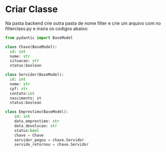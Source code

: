 # Criar Classe

Na pasta backend crie outra pasta de nome filter e crie um arquivo com no filterclass.py e insira os codigos abaixo:

```python
from pydantic import BaseModel

class Chave(BaseModel):
  id: int
  nome: str
  situacao: str
  status:boolean

class Servidor(BaseModel):
  id: int
  nome: str
  cpf: str
  contato:int
  nascimento: st
  status:boolean

class Emprestimo(BaseModel):
    id: int
    data_emprestimo: str
    data_devolucao: str
    status:bool
    chave = Chave
    servidor_pegou = chave.Servidor
    servido_retornou = chave.Servidor
```

